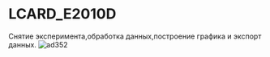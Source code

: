 # LCARD_E2010D

Снятие эксперимента,обработка данных,построение графика и экспорт данных.
![ad352](https://user-images.githubusercontent.com/25815343/57035204-1ebbee80-6c5a-11e9-8796-227ecc5563d6.gif)

